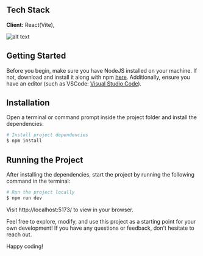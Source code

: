 

## Tech Stack

**Client:** React(Vite), 

![alt text](public/screenshots/ss1.png.png)

## Getting Started

Before you begin, make sure you have NodeJS installed on your machine. If not, download and install it along with npm [here](https://nodejs.org/en/). Additionally, ensure you have an editor (such as VSCode: [Visual Studio Code](https://code.visualstudio.com/)).

## Installation

Open a terminal or command prompt inside the project folder and install the dependencies:

```Bash
# Install project dependencies
$ npm install
```

## Running the Project

After installing the dependencies, start the project by running the following command in the terminal:

```Bash
# Run the project locally
$ npm run dev
```

Visit http://localhost:5173/ to view in your browser.

Feel free to explore, modify, and use this project as a starting point for your own development! If you have any questions or feedback, don't hesitate to reach out.

Happy coding!